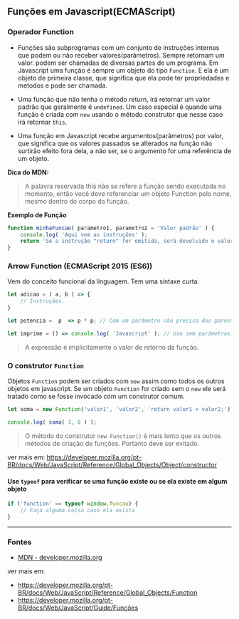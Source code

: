 ## Funções em Javascript(ECMAScript)

### Operador Function

* Funções são subprogramas com um conjunto de instruções internas que podem ou não receber valores(parâmetros). 
Sempre retornam um valor. podem ser chamadas de diversas partes de um programa. Em Javascript uma função é sempre um objeto do tipo `Function`. E ela é um objeto de primeira classe, que significa que ela pode ter propriedades e metodos e pode ser chamada.

* Uma função que não tenha o método return, irá retornar um valor padrão que geralmente é `undefined`. 
Um caso especial é quando uma função é criada com `new` usando o método construtor que nesse caso irá retornar `this`.

* Uma função em Javascript recebe argumentos(parâmetros) por valor, que significa que os valores passados 
se alterados na função não surtirão efeito fora dela, a não ser, se o argumento for uma referência de um objeto. 

**Dica do MDN:**
> A palavra reservada this não se refere a função sendo executada no momento, então você deve referenciar um objeto Function pelo nome, mesmo dentro do corpo da função.

**Exemplo de Função**
```js
function minhaFuncao( parametro1, parametro2 = 'Valor padrão' ) {
    console.log( 'Aqui vem as instruções' );
    return 'Se a instrução "return" for omitida, será devolvido o valor undefined';
}
```

### Arrow Function (ECMAScript 2015 (ES6))

Vem do conceito funcional da linguagem. Tem uma sintaxe curta.

```js
let adicao = ( a, b ) => {
    // Instruções.
}

let potencia =  p  => p * p; // Com um parâmetro não precisa dos parenteses.

let imprime = () => console.log( 'Javascript' ); // Uso sem parâmetros.
```
> A expressão é implicitamente o valor de retorno da função.

### O construtor `Function`

Objetos `Function` podem ser criados com `new` assim como todos os outros objetos em javascript. 
Se um objeto `Function` for criado sem o `new` ele será tratado como se fosse invocado com um construtor comum.

```js
let soma = new Function('valor1', 'valor2', 'return valor1 + valor2;');

console.log( soma( 1, 6 ) );
```

> O método do construtor `new Function()` é mais lento que os outros métodos de criação de funções. Portanto deve ser evitado.

ver mais em: https://developer.mozilla.org/pt-BR/docs/Web/JavaScript/Reference/Global_Objects/Object/constructor


#### Use `typeof` para verificar se uma função existe ou se ela existe em algum objeto
```js
if ('function' == typeof window.funcao) {
    // Faça alguma coisa caso ela exista
}
```

---------------------------------------
### Fontes

* [MDN - developer.mozilla.org](https://developer.mozilla.org/pt-BR/docs/Web/JavaScript/Reference/Functions?redirectlocale=en-US&redirectslug=JavaScript%2FReference%2FFunctions_and_function_scope)


ver mais em: 
* https://developer.mozilla.org/pt-BR/docs/Web/JavaScript/Reference/Global_Objects/Function
* https://developer.mozilla.org/pt-BR/docs/Web/JavaScript/Guide/Funções
